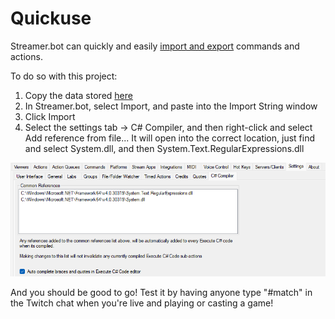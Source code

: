 # Quickuse

Streamer.bot can quickly and easily [import and export](https://wiki.streamer.bot/en/Actions/Importing-and-Exporting) commands and actions.

To do so with this project:
1. Copy the data stored [here](/src/auto-prediction.txt)
2. In Streamer.bot, select Import, and paste into the Import String window
3. Click Import
4. Select the settings tab -> C# Compiler, and then right-click and select Add reference from file...
It will open into the correct location, just find and select System.dll, and then System.Text.RegularExpressions.dll
<img title="C# Compiler settings" src="/images/C sharp Compiler settings.png">

And you should be good to go! Test it by having anyone type "#match" in the Twitch chat when you're live and playing or casting a game!